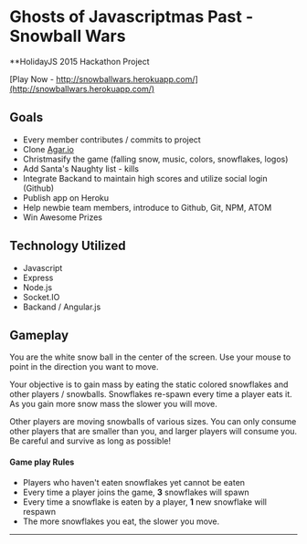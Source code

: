 Ghosts of Javascriptmas Past - Snowball Wars
=============
**HolidayJS 2015 Hackathon Project

[Play Now - http://snowballwars.herokuapp.com/](http://snowballwars.herokuapp.com/)

## Goals
- Every member contributes / commits to project
- Clone [Agar.io](https://github.com/huytd/agar.io-clone) 
- Christmasify the game (falling snow, music, colors, snowflakes, logos) 
- Add Santa's Naughty list - kills
- Integrate Backand to maintain high scores and utilize social login (Github) 
- Publish app on Heroku
- Help newbie team members, introduce to Github, Git, NPM, ATOM
- Win Awesome Prizes

## Technology Utilized
- Javascript
- Express
- Node.js
- Socket.IO
- Backand / Angular.js

 ## Gameplay
You are the white snow ball in the center of the screen. Use your mouse to point in the direction you want to move.

Your objective is to gain mass by eating the static colored snowflakes and other players / snowballs. Snowflakes re-spawn
 every time a player eats it. As you gain more snow mass the slower you will move.

Other players are moving snowballs of various sizes. You can only consume other players that are smaller than you, 
and larger players will consume you. Be careful and survive as long as possible!

#### Game play Rules
- Players who haven't eaten snowflakes yet cannot be eaten
- Every time a player joins the game, **3** snowflakes will spawn
- Every time a snowflake is eaten by a player, **1** new snowflake will respawn
- The more snowflakes you eat, the slower you move.

---

